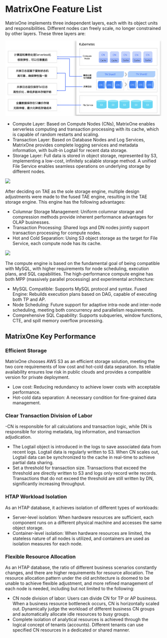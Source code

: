 # MatrixOne Feature List

MatrixOne implements three independent layers, each with its object units and responsibilities. Different nodes can freely scale, no longer constrained by other layers. These three layers are:

![](https://github.com/matrixorigin/artwork/blob/main/docs/overview/architecture/architecture-1.png?raw=true)

- Compute Layer: Based on Compute Nodes (CNs), MatrixOne enables serverless computing and transaction processing with its cache, which is capable of random restarts and scaling.
- Transaction Layer: Based on Database Nodes and Log Services, MatrixOne provides complete logging services and metadata information, with built-in Logtail for recent data storage.
- Storage Layer: Full data is stored in object storage, represented by S3, implementing a low-cost, infinitely scalable storage method. A unified File Service enables seamless operations on underlying storage by different nodes.

![](https://github.com/matrixorigin/artwork/blob/main/docs/overview/architecture/architecture-2.png?raw=true)

After deciding on TAE as the sole storage engine, multiple design adjustments were made to the fused TAE engine, resulting in the TAE storage engine. This engine has the following advantages:

- Columnar Storage Management: Uniform columnar storage and compression methods provide inherent performance advantages for OLAP businesses.
- Transaction Processing: Shared logs and DN nodes jointly support transaction processing for compute nodes.
- Hot and Cold Separation: Using S3 object storage as the target for File Service, each compute node has its cache.

![](https://github.com/matrixorigin/artwork/blob/main/docs/overview/architecture/architecture-3.png?raw=true)

The compute engine is based on the fundamental goal of being compatible with MySQL, with higher requirements for node scheduling, execution plans, and SQL capabilities. The high-performance compute engine has both MPP (massively parallel processing) and experimental architecture:

- MySQL Compatible: Supports MySQL protocol and syntax.
Fused Engine: Rebuilds execution plans based on DAG, capable of executing both TP and AP.
- Node Scheduling: Future support for adaptive intra-node and inter-node scheduling, meeting both concurrency and parallelism requirements.
- Comprehensive SQL Capability: Supports subqueries, window functions, CTE, and spill memory overflow processing.

## MatrixOne Key Performance

### Efficient Storage

MatrixOne chooses AWS S3 as an efficient storage solution, meeting the two core requirements of low cost and hot-cold data separation. Its reliable availability ensures low risk in public clouds and provides a compatible version for private deployment.

- Low cost: Reducing redundancy to achieve lower costs with acceptable performance.
- Hot-cold data separation: A necessary condition for fine-grained data management.

### Clear Transaction Division of Labor

-CN is responsible for all calculations and transaction logic, while DN is responsible for storing metadata, log information, and transaction adjudication.
- The Logtail object is introduced in the logs to save associated data from recent logs. Logtail data is regularly written to S3. When CN scales out, Logtail data can be synchronized to the cache in real-time to achieve partial data sharing.
- Set a threshold for transaction size. Transactions that exceed the threshold are directly written to S3 and logs only record write records. Transactions that do not exceed the threshold are still written by DN, significantly increasing throughput.

### HTAP Workload Isolation

As an HTAP database, it achieves isolation of different types of workloads:

- Server-level isolation: When hardware resources are sufficient, each component runs on a different physical machine and accesses the same object storage.
- Container-level isolation: When hardware resources are limited, the stateless nature of all nodes is utilized, and containers are used as isolation measures for each node.

### Flexible Resource Allocation

As an HTAP database, the ratio of different business scenarios constantly changes, and there are higher requirements for resource allocation. The resource allocation pattern under the old architecture is doomed to be unable to achieve flexible adjustment, and more refined management of each node is needed, including but not limited to the following:

- CN node division of labor: Users can divide CN for TP or AP business. When a business resource bottleneck occurs, CN is horizontally scaled out.
Dynamically judge the workload of different business CN groups and automatically allocate idle resources to busy groups.
- Complete isolation of analytical resources is achieved through the logical concept of tenants (accounts). Different tenants can use specified CN resources in a dedicated or shared manner.
